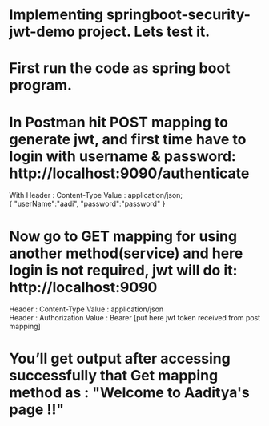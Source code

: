# Implementing springboot-security-jwt-demo project. Lets test it.

# First run the code as spring boot program.

# In Postman hit POST mapping to generate jwt, and first time have to login with username & password: http://localhost:9090/authenticate 
With Header : Content-Type Value : application/json;  <br>
{
  "userName":"aadi",
  "password":"password"
}

# Now go to GET mapping for using another method(service) and here login is not required, jwt will do it: http://localhost:9090 
Header : Content-Type Value : application/json   <br>
Header : Authorization Value : Bearer [put here jwt token received from post mapping]

# You’ll get output after accessing successfully that Get mapping method as : "Welcome to Aaditya's page !!"
